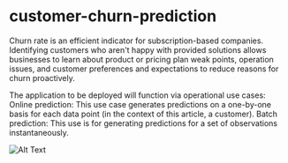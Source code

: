 # customer-churn-prediction

Churn rate is an efficient indicator for subscription-based companies. Identifying customers who aren't happy with provided solutions allows businesses to learn about product or pricing plan weak points, operation issues, and customer preferences and expectations to reduce reasons for churn proactively.

The application to be deployed will function via operational use cases:
Online prediction: This use case generates predictions on a one-by-one basis for each data point (in the context of this article, a customer).
Batch prediction: This use is for generating predictions for a set of observations instantaneously.

![Alt Text](streamlit-app.gif)